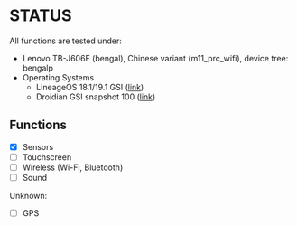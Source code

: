 # STATUS

All functions are tested under:

- Lenovo TB-J606F (bengal), Chinese variant (m11_prc_wifi), device tree: bengalp
- Operating Systems
	- LineageOS 18.1/19.1 GSI ([link](https://sourceforge.net/projects/andyyan-gsi))
	- Droidian GSI snapshot 100 ([link](https://github.com/droidian-images/droidian))

## Functions

- [x] Sensors
- [ ] Touchscreen
- [ ] Wireless (Wi-Fi, Bluetooth)
- [ ] Sound

Unknown:

- [ ] GPS
